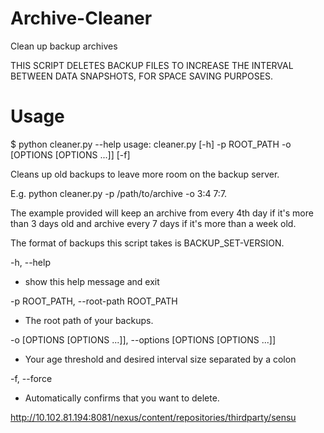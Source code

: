 # Archive-Cleaner
Clean up backup archives

THIS SCRIPT DELETES BACKUP FILES TO INCREASE THE INTERVAL BETWEEN DATA SNAPSHOTS, FOR SPACE SAVING PURPOSES.



# Usage
$ python cleaner.py --help
usage: cleaner.py [-h] -p ROOT_PATH -o [OPTIONS [OPTIONS ...]] [-f]

Cleans up old backups to leave more room on the backup server.

E.g. python cleaner.py -p /path/to/archive -o 3:4 7:7.

The example provided will keep an archive from every 4th day if it's more than 3 days old and archive every 7 days if it's more than a week old.

The format of backups this script takes is BACKUP_SET-VERSION.

-h, --help
* show this help message and exit
  
-p ROOT_PATH, --root-path ROOT_PATH
* The root path of your backups.
  
-o [OPTIONS [OPTIONS ...]], --options [OPTIONS [OPTIONS ...]]
* Your age threshold and desired interval size separated by a colon

-f, --force
* Automatically confirms that you want to delete.


http://10.102.81.194:8081/nexus/content/repositories/thirdparty/sensu
